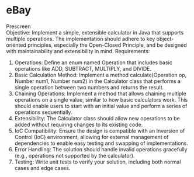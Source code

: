 # eBay
Prescreen   
Objective: Implement a simple, extensible calculator in Java that supports multiple operations. The implementation should adhere to key object-oriented principles, especially the Open-Closed Principle, and be designed with maintainability and extensibility in mind.
Requirements:
1. Operations: Define an enum named Operation that includes basic operations like ADD, SUBTRACT, MULTIPLY, and DIVIDE.
2. Basic Calculation Method: Implement a method calculate(Operation op, Number num1, Number num2) in the Calculator class that performs a single operation between two numbers and returns the result.
3. Chaining Operations: Implement a method that allows chaining multiple operations on a single value, similar to how basic calculators work. This should enable users to start with an initial value and perform a series of operations sequentially.
4. Extensibility: The Calculator class should allow new operations to be added without requiring changes to its existing code.
5. IoC Compatibility: Ensure the design is compatible with an Inversion of Control (IoC) environment, allowing for external management of dependencies to enable easy testing and swapping of implementations.
6. Error Handling: The solution should handle invalid operations gracefully (e.g., operations not supported by the calculator).
7. Testing: Write unit tests to verify your solution, including both normal cases and edge cases.

